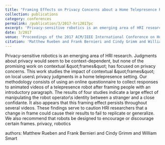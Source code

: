 ```yaml
---
title: "Framing Effects on Privacy Concerns about a Home Telepresence Robot"
collection: publications
category: conferences
permalink: /publication/3/2017-hri2017pc
excerpt: 'Privacy-sensitive robotics is an emerging area of HRI research. Judgments about privacy would seem to be context-dependent,  but none of the promising work on contextual \&quot;frames\&quot; has focused on privacy concerns. This work studies the impact of contextual \&quot;frames\&quot; on local users\ privacy judgments in a home telepresence setting. Our methodology consists of using an online questionnaire to collect responses to animated videos of a telepresence robot after framing people with an introductory paragraph. The results of four studies indicate a large effect of manipulating the robot operator\s identity between a stranger and a close confidante. It also appears that this framing effect persists throughout several videos. These findings serve to caution HRI researchers that a change in frame could cause their results to fail to replicate or generalize. We also recommend that robots be designed to encourage or discourage certain frames. privacy,  robotics, '
date: 3/2017
venue: 'Proceedings of the 2017 ACM/IEEE International Conference on Human-Robot Interaction'
citation: 'Matthew Rueben and Frank Bernieri and Cindy Grimm and William Smart'
---
```

Privacy-sensitive robotics is an emerging area of HRI research. Judgments about privacy would seem to be context-dependent,  but none of the promising work on contextual \&quot;frames\&quot; has focused on privacy concerns. This work studies the impact of contextual \&quot;frames\&quot; on local users\ privacy judgments in a home telepresence setting. Our methodology consists of using an online questionnaire to collect responses to animated videos of a telepresence robot after framing people with an introductory paragraph. The results of four studies indicate a large effect of manipulating the robot operator\s identity between a stranger and a close confidante. It also appears that this framing effect persists throughout several videos. These findings serve to caution HRI researchers that a change in frame could cause their results to fail to replicate or generalize. We also recommend that robots be designed to encourage or discourage certain frames. privacy,  robotics

authors: Matthew Rueben and Frank Bernieri and Cindy Grimm and William Smart